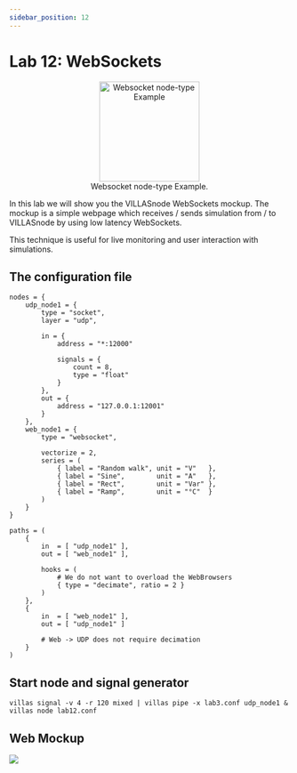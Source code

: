 ```yaml
---
sidebar_position: 12
---
```


# Lab 12: WebSockets

<figure align="center">
    <img alt="Websocket node-type Example" src="/img/dia/villas_node_websocket.svg" height="180px" />
    <figcaption>Websocket node-type Example.</figcaption>
</figure>

In this lab we will show you the VILLASnode WebSockets mockup.
The mockup is a simple webpage which receives / sends simulation from / to VILLASnode by using low latency WebSockets.

This technique is useful for live monitoring and user interaction with simulations.

## The configuration file

``` url="external/node/etc/labs/lab12.conf" title="node/etc/labs/lab12.conf"
nodes = {
	udp_node1 = {
		type = "socket",
		layer = "udp",

		in = {
			address = "*:12000"

			signals = {
				count = 8,
				type = "float"
			}
		},
		out = {
			address = "127.0.0.1:12001"
		}
	},
	web_node1 = {
		type = "websocket",

		vectorize = 2,
		series = (
			{ label = "Random walk", unit = "V"   },
			{ label = "Sine",        unit = "A"   },
			{ label = "Rect",        unit = "Var" },
			{ label = "Ramp",        unit = "°C"  }
		)
	}
}

paths = (
	{
		in  = [ "udp_node1" ],
		out = [ "web_node1" ],

		hooks = (
			# We do not want to overload the WebBrowsers
			{ type = "decimate", ratio = 2 }
		)
	},
	{
		in  = [ "web_node1" ],
		out = [ "udp_node1" ]

		# Web -> UDP does not require decimation
	}
)
```

## Start node and signal generator

```shell
villas signal -v 4 -r 120 mixed | villas pipe -x lab3.conf udp_node1 &
villas node lab12.conf
```

## Web Mockup

![](/img/screenshots/node/web_mockup.png)
